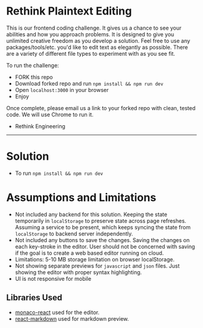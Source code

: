 # Rethink Plaintext Editing

This is our frontend coding challenge. It gives us a chance to see your abilities and how you approach problems. It is designed to give you unlimited creative freedom as you develop a solution. Feel free to use any packages/tools/etc. you'd like to edit text as elegantly as possible. There are a variety of different file types to experiment with as you see fit.

To run the challenge:

- FORK this repo
- Download forked repo and run `npm install && npm run dev`
- Open `localhost:3000` in your browser
- Enjoy

Once complete, please email us a link to your forked repo with clean, tested code. We will use Chrome to run it.

- Rethink Engineering

---

# Solution


- To run `npm install && npm run dev`

# Assumptions and Limitations

- Not included any backend for this solution. Keeping the state temporarily in `localStorage` to preserve state across page refreshes. Assuming a service to be present, which keeps syncing the state from `localStorage` to backend server independently.
- Not included any buttons to save the changes. Saving the changes on each key-stroke in the editor. User should not be concerned with saving if the goal is to create a web based editor running on cloud.
- Limitations: 5-10 MB storage limitation on browser localStorage.
- Not showing separate previews for `javascript` and `json` files. Just showing the editor with proper syntax highlighting.
- UI is not responsive for mobile

## Libraries Used

- [monaco-react](https://github.com/suren-atoyan/monaco-react) used for the editor.
- [react-markdown](https://github.com/remarkjs/react-markdown) used for markdown preview.
